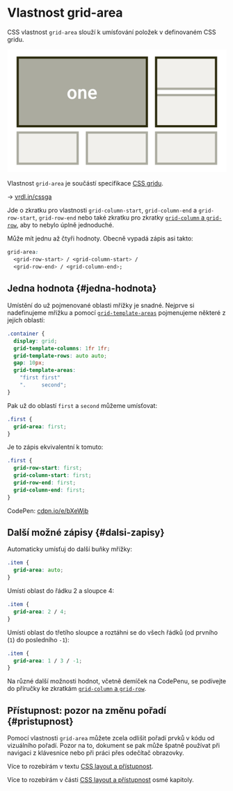 # Vlastnost grid-area

CSS vlastnost `grid-area` slouží k umísťování položek v definovaném CSS gridu.

<div class="book-index" data-book-index="grid-area"></div>

<div class="connected" markdown="1">

![CSS vlastnost grid-area](../dist/images/medium/vdlayout/schema-css-grid-area.jpg)

<div class="web-only" markdown="1">

Vlastnost `grid-area` je součástí specifikace [CSS gridu](css-grid.md).

</div>

<div class="ebook-only" markdown="1">

→ [vrdl.in/cssga](https://www.vzhurudolu.cz/prirucka/css-grid-area)

</div>

</div>

Jde o zkratku pro vlastnosti `grid-column-start`, `grid-column-end` a `grid-row-start`, `grid-row-end` nebo také zkratku pro zkratky [`grid-column` a `grid-row`](css-grid-row-column.md), aby to nebylo úplně jednoduché.

Může mít jednu až čtyři hodnoty. Obecně vypadá zápis asi takto:

```css
grid-area:
  <grid-row-start> / <grid-column-start> /  
  <grid-row-end> / <grid-column-end>;
```

## Jedna hodnota {#jedna-hodnota}

Umístění do už pojmenované oblasti mřížky je snadné. Nejprve si nadefinujeme mřížku a pomocí [`grid-template-areas`](css-grid-template-areas.md) pojmenujeme některé z jejích oblastí:

```css
.container {
  display: grid;
  grid-template-columns: 1fr 1fr;
  grid-template-rows: auto auto;
  gap: 10px;
  grid-template-areas:
    "first first"
    ".     second";
}
```

Pak už do oblastí `first` a `second` můžeme umísťovat:

```css
.first {
  grid-area: first;
}
```

<!-- AdSnippet -->

Je to zápis ekvivalentní k tomuto:

```css
.first {
  grid-row-start: first;
  grid-column-start: first;
  grid-row-end: first;
  grid-column-end: first;
}
```

CodePen: [cdpn.io/e/bXeWjb](https://codepen.io/machal/pen/bXeWjb?editors=1100)

## Další možné zápisy {#dalsi-zapisy}

Automaticky umísťuj do další buňky mřížky:

```css
.item {
  grid-area: auto;
}
```

Umísti oblast do řádku 2 a sloupce 4:

```css
.item {
  grid-area: 2 / 4;
}
```

Umísti oblast do třetího sloupce a roztáhni se do všech řádků (od prvního (`1`) do posledního `-1`):

```css
.item {
  grid-area: 1 / 3 / -1;
}
```

Na různé další možnosti hodnot, včetně demíček na CodePenu, se podívejte do příručky ke zkratkám [`grid-column` a `grid-row`](css-grid-row-column.md).

## Přístupnost: pozor na změnu pořadí {#pristupnost}

Pomocí vlastnosti `grid-area` můžete zcela odlišit pořadí prvků v kódu od vizuálního pořadí. Pozor na to, dokument se pak může špatně používat při navigaci z klávesnice nebo při práci přes odečítač obrazovky.

<div class="web-only" markdown="1">

Více to rozebírám v textu [CSS layout a přístupnost](css-layout-pristupnost.md).

</div>

<div class="ebook-only" markdown="1">

Více to rozebírám v části [CSS layout a přístupnost](css-layout-pristupnost.md) osmé kapitoly.

</div>

<!-- AdSnippet -->
